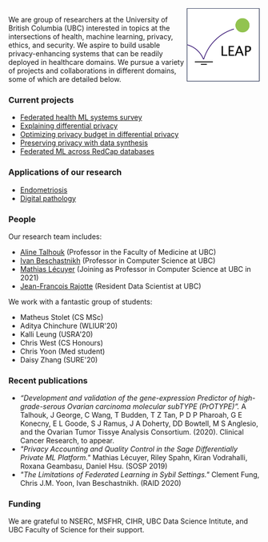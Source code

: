 <img src="./leap-logo.jpg" width="150" height="150" align="right" />

We are group of researchers at the University of British Columbia (UBC) interested in topics at the intersections of health, machine learning, privacy, ethics, and security. We aspire to build usable privacy-enhancing systems that can be readily deployed in healthcare domains. We pursue a variety of projects and collaborations in different domains, some of which are detailed below.

### Current projects

- [Federated health ML systems survey](./systems-survey.md)
- [Explaining differential privacy](./explaining-dp.md)
- [Optimizing privacy budget in differential privacy](./budget-optimization.md)
- [Preserving privacy with data synthesis](./synthesizing-data.md)
- [Federated ML across RedCap databases](./federated-ml-rcap.md)

### Applications of our research

- [Endometriosis](./app-endometriosis.md)
- [Digital pathology](./app-digital-pathology.md)

### People

Our research team includes:

- [Aline Talhouk](http://alinetalhouk.com/) (Professor in the Faculty of Medicine at UBC)
- [Ivan Beschastnikh](https://www.cs.ubc.ca/~bestchai/) (Professor in Computer Science at UBC)
- [Mathias Lécuyer](http://mathias.lecuyer.me/) (Joining as Professor in Computer Science at UBC in 2021)
- [Jean-Francois Rajotte](https://scholar.google.com/citations?user=rDYYdUUAAAAJ&hl=en) (Resident Data Scientist at UBC)

We work with a fantastic group of students:

- Matheus Stolet (CS MSc)
- Aditya Chinchure (WLIUR'20)
- Kalli Leung (USRA'20)
- Chris West (CS Honours)
- Chris Yoon (Med student)
- Daisy Zhang (SURE'20)

### Recent publications

- *“Development and validation of the gene-expression Predictor of high-grade-serous Ovarian carcinoma molecular subTYPE (PrOTYPE)”.* A Talhouk, J George, C Wang, T Budden, T Z Tan, P D P Pharoah, G E Konecny, E L Goode, S J Ramus, J A Doherty, DD Bowtell, M S Anglesio, and the Ovarian Tumor Tissye Analysis Consortium. (2020). Clinical Cancer Research, to appear.
- *"Privacy Accounting and Quality Control in the Sage Differentially Private ML Platform."* Mathias Lécuyer, Riley Spahn, Kiran Vodrahalli, Roxana Geambasu, Daniel Hsu. (SOSP 2019) 
- *"The Limitations of Federated Learning in Sybil Settings."* Clement Fung, Chris J.M. Yoon, Ivan Beschastnikh. (RAID 2020)

### Funding

We are grateful to NSERC, MSFHR, CIHR, UBC Data Science Intitute, and UBC Faculty of Science for their support.

